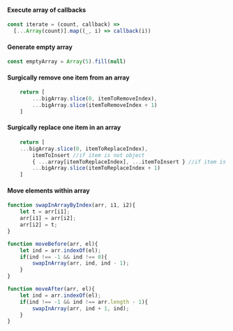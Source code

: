 
#### Execute array of callbacks
```js
const iterate = (count, callback) =>
  [...Array(count)].map((_, i) => callback(i))
```

#### Generate empty array
```js
const emptyArray = Array(5).fill(null)
```

#### Surgically remove one item from an array
```js
    return [
        ...bigArray.slice(0, itemToRemoveIndex),
        ...bigArray.slice(itemToRemoveIndex + 1)
    ]
```

#### Surgically replace one item in an array
```js
    return [
    ...bigArray.slice(0, itemToReplaceIndex),
        itemToInsert //if item is not object
        { ...array[itemToReplaceIndex], ...itemToInsert } //if item is object
        ...bigArray.slice(itemToReplaceIndex + 1)
    ]
```

#### Move elements within array
```js
function swapInArrayByIndex(arr, i1, i2){
    let t = arr[i1];
    arr[i1] = arr[i2];
    arr[i2] = t;
}

function moveBefore(arr, el){
    let ind = arr.indexOf(el);
    if(ind !== -1 && ind !== 0){
        swapInArray(arr, ind, ind - 1);
    }
}

function moveAfter(arr, el){
    let ind = arr.indexOf(el);
    if(ind !== -1 && ind !== arr.length - 1){
        swapInArray(arr, ind + 1, ind);
    }
}
```
